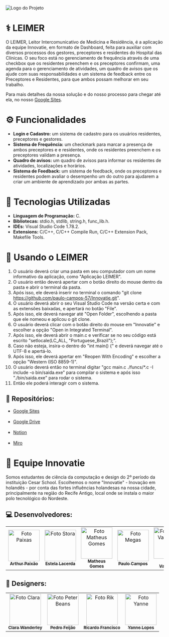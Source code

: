 
<img src="https://cdn.discordapp.com/attachments/1080907218507026443/1114225437254619198/Botoes.png" alt="Logo do Projeto">

# ⚕️ LEIMER

O LEIMER, Leitor Intercomunicativo de Medicina e Residência, é a aplicação da equipe Innovatie, em formato de Dashboard, feita para auxiliar com diversos processos dos gestores, preceptores e residentes do Hospital das Clínicas. O seu foco está no gerenciamento de frequência através de uma checkbox que os residentes preenchem e os preceptores confirmam, uma agenda para o gerenciamento de atividades, um quadro de avisos que os ajude com suas responsabilidades e um sistema de feedback entre os Preceptores e Residentes, para que ambos possam melhorar em seu trabalho.

Para mais detalhes da nossa solução e do nosso processo para chegar até ela, no nosso [Google Sites](https://sites.google.com/d/1qKF9_0WKPtYAXA6IbFuaWe9Azb1qlWIE/p/1vNE8liT_0x9pcVxP8QQC8LkuAyzp8kcQ/edit).

# ⚙️ Funcionalidades

- <b>Login e Cadastro:</b> um sistema de cadastro para os usuários residentes, preceptores e gestores.
- <b>Sistema de Frequência:</b> um checkmark para marcar a presença de ambos preceptores e e residentes, onde os residentes preenchem e os preceptores validam a presença.
- <b>Quadro de avisos:</b> um quadro de avisos para informar os residentes de atividades, localizações e horários.
- <b>Sistema de Feedback:</b> um sistema de feedback, onde os preceptores e residentes podem avaliar o desempenho um do outro para ajudarem a criar um ambiente de aprendizado por ambas as partes.

# 💾 Tecnologias Utilizadas

- <b>Linguagem de Programação:</b> C.
- <b>Bibliotecas:</b> stdio.h, stdlib, string.h, func_lib.h.
- <b>IDEs:</b> Visual Studio Code 1.78.2.
- <b>Extensions:</b> C/C++, C/C++ Compile Run, C/C++ Extension Pack, Makefile Tools.

# 👣 Usando o LEIMER

 1. O usuário deverá criar uma pasta em seu computador com um nome informativo da aplicação, como "Aplicação LEIMER".
 2. O usuário então deverá apertar com o botão direito do mouse dentro da pasta e abrir o terminal da pasta.
 3. Após isso, ele deverá inserir no terminal o comando "git clone https://github.com/paulo-campos-57/Innovatie.git".
 4. O usuário deverá abrir o seu Visual Studio Code na versão certa e com as extensões baixadas, e apertará no botão "File".
 5. Após isso, ele deverá navegar até "Open Folder", escolhendo a pasta que ele nomeou e aplicou o git clone.
 6. O usuário deverá clicar com o botão direito do mouse em "Innovatie" e escolher a opção "Open in Integrated Terminal".
 7. Após isso, ele deverá abrir o main.c e verificar se no seu código está escrito "setlocale(LC_ALL, "Portuguese_Brazil");".
 8. Caso não esteja, insira-o dentro do "int main() {" e deverá navegar até o UTF-8 e apertá-lo.
 9. Após isso, ele deverá apertar em "Reopen With Encoding" e escolher a opção "Western (ISO 8859-1)".
 10. O usuário deverá então no terminal digitar "gcc main.c ./funcs/*.c -I include -o bin/saida.exe" para compilar o sistema e após isso "./bin/saida.exe" para rodar o sistema.
 11. Então ele poderá interagir com o sistema.

## 📂 Repositórios:
- [Google Sites](https://sites.google.com/d/1qKF9_0WKPtYAXA6IbFuaWe9Azb1qlWIE/p/1vNE8liT_0x9pcVxP8QQC8LkuAyzp8kcQ/edit)<br></br>
- [Google Drive](https://drive.google.com/drive/folders/0ACNmXMagBrTvUk9PVA)<br></br>
- [Notion](https://www.notion.so/PLANEJAMENTO-1d370349e78f4f49bb5170af11fed319)<br></br>
- [Miro](https://miro.com/app/board/uXjVPcL-PG8=/)

# 🤝 Equipe Innovatie

Somos estudantes de ciência da computação e design do 2º período da instituição Cesar School. Escolhemos o nome "Innovatie" - Inovação em holandês - por conta das fortes influências holandesas na nossa cidade, principalmente na região do Recife Antigo, local onde se instala o maior polo tecnológico do Nordeste.

## 💻 Desenvolvedores:
<table>
  <tr>
    <td align="center">
      <a href="https://github.com/paixaoao">
        <img src="https://avatars.githubusercontent.com/u/126728380?v=4" width="100px;" alt="Foto Paixas"/><br>
        <sub>
          <b>Arthur Paixão</b>
        </sub>
      </a>
    </td>
    <td align="center">
      <a href="https://github.com/EstelaLacerda">
        <img src="https://avatars.githubusercontent.com/u/117921412?v=4" width="100px;" alt="Foto Stora"/><br>
        <sub>
          <b>Estela Lacerda</b>
        </sub>
      </a>
    </td>
    <td align="center">
      <a href="https://github.com/MatheusGom">
        <img src="https://avatars.githubusercontent.com/u/117746778?v=4" width="100px;" alt="Foto Matheus Gomes"/><br>
        <sub>
          <b>Matheus Gomes</b>
        </sub>
      </a>
    </td>
    <td align="center">
      <a href="https://github.com/paulo-campos-57">
        <img src="https://avatars.githubusercontent.com/u/77108503?v=4" width="100px;" alt="Foto Megas"/><br>
        <sub>
          <b>Paulo Campos</b>
        </sub>
      </a>
    </td>
    <td align="center">
      <a href="https://github.com/SofiaValadares">
        <img src="https://avatars.githubusercontent.com/u/113111708?v=4" width="100px;" alt="Foto Sofia Valadares"/><br>
        <sub>
          <b>Sofia Valadares</b>
        </sub>
      </a>
    </td>
    <td align="center">
      <a href="https://github.com/virnaamaral">
        <img src="https://avatars.githubusercontent.com/u/116957619?v=4" width="100px;" alt="Foto Virnas"/><br>
        <sub>
          <b>Virna Amaral</b>
        </sub>
      </a>
    </td>
  </tr>
</table>

## 🎨 Designers:
<table>
  <tr>
    <td align="center">
      <a href="#">
        <img src="https://cdn.discordapp.com/attachments/739288910013661257/1106264123559383080/Clara.jpg" width="100px;" height="100px;" object-fit: cover; alt="Foto Clara"/><br>
        <sub>
          <b>Clara Wanderley</b>
        </sub>
      </a>
    </td>
    <td align="center">
      <a href="#">
        <img src="https://cdn.discordapp.com/attachments/739288910013661257/1106264123962052630/Pedro.jpg" width="100px;" height="100px;" alt="Foto Peter Beans"/><br>
        <sub>
          <b>Pedro Feijão</b>
        </sub>
      </a>
    </td>
    <td align="center">
      <a href="#">
        <img src="https://cdn.discordapp.com/attachments/739288910013661257/1106264124427604079/Ricardo.jpg" width="100px;" height="100px;" alt="Foto Rik"/><br>
        <sub>
          <b>Ricardo Francisco</b>
        </sub>
      </a>
    </td>
    <td align="center">
      <a href="#">
        <img src="https://cdn.discordapp.com/attachments/739288910013661257/1106264125203566623/Yanne.jpg" width="100px;" height="100px;" alt="Foto Yanne"/><br>
        <sub>
          <b>Yanne Lopes</b> 
        </sub>
      </a>
    </td>
</table>
